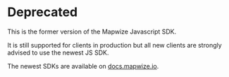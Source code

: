 # Deprecated

This is the former version of the Mapwize Javascript SDK.

It is still supported for clients in production but all new clients are strongly advised to use the newest JS SDK.

The newest SDKs are available on [docs.mapwize.io](https://docs.mapwize.io/developers/).


